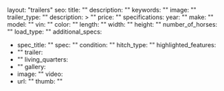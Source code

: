 layout: "trailers"
seo:
  title: ""
  description: ""
  keywords: ""
  image: ""
trailer_type: ""
description: >
  ""
price: ""
specifications:
  year: ""
  make: ""
  model: ""
  vin: ""
  color: ""
  length: ""
  width: ""
  height: ""
  number_of_horses: ""
  load_type: ""
additional_specs:
  - spec_title: ""
    spec: ""
condition: ""
hitch_type: ""
highlighted_features:
  - ""
trailer:
  - ""
living_quarters:
  - ""
gallery:
  - image: ""
video:
  - url: ""
    thumb: ""

